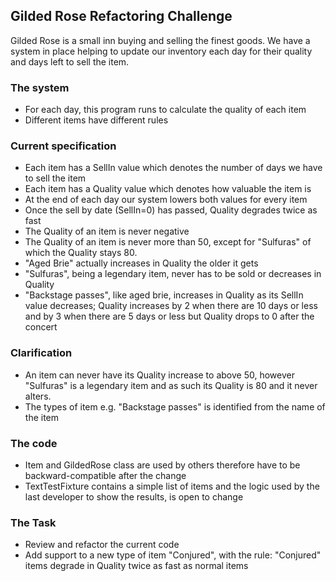 ## Gilded Rose Refactoring Challenge

Gilded Rose is a small inn buying and selling the finest goods. We have a system in place helping to update our inventory each day for their quality and days left to sell the item.

### The system
- For each day, this program runs to calculate the quality of each item
- Different items have different rules

### Current specification
- Each item has a SellIn value which denotes the number of days we have to sell the item
- Each item has a Quality value which denotes how valuable the item is
- At the end of each day our system lowers both values for every item
- Once the sell by date (SellIn=0) has passed, Quality degrades twice as fast
- The Quality of an item is never negative
- The Quality of an item is never more than 50, except for "Sulfuras" of which the Quality stays 80. 
- "Aged Brie" actually increases in Quality the older it gets
- "Sulfuras", being a legendary item, never has to be sold or decreases in Quality
- "Backstage passes", like aged brie, increases in Quality as its SellIn value decreases; Quality increases by 2 when there are 10 days or less and by 3 when there are 5 days or less but Quality drops to 0 after the concert

### Clarification
- An item can never have its Quality increase to above 50, however "Sulfuras" is a legendary item and as such its Quality is 80 and it never alters.
- The types of item e.g. "Backstage passes" is identified from the name of the item

### The code
- Item and GildedRose class are used by others therefore have to be backward-compatible after the change
- TextTestFixture contains a simple list of items and the logic used by the last developer to show the results, is open to change

### The Task
- Review and refactor the current code
- Add support to a new type of item "Conjured", with the rule: "Conjured" items degrade in Quality twice as fast as normal items
